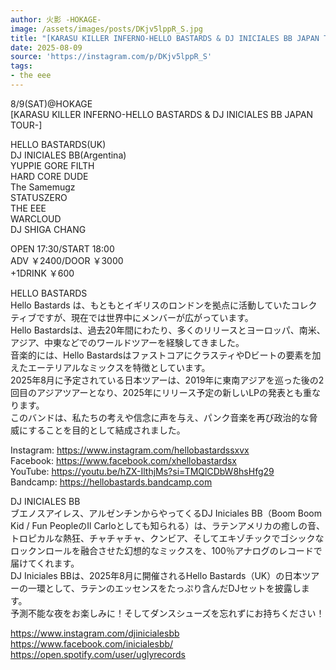 ```yaml
---
author: 火影 -HOKAGE-
image: /assets/images/posts/DKjv5lppR_S.jpg
title: "[KARASU KILLER INFERNO-HELLO BASTARDS & DJ INICIALES BB JAPAN TOUR-]"
date: 2025-08-09
source: 'https://instagram.com/p/DKjv5lppR_S'
tags:
- the eee
---
```

8/9(SAT)@HOKAGE<br>
[KARASU KILLER INFERNO-HELLO BASTARDS & DJ INICIALES BB JAPAN TOUR-]

HELLO BASTARDS(UK)<br>
DJ INICIALES BB(Argentina)<br>
YUPPIE GORE FILTH<br>
HARD CORE DUDE<br>
The Samemugz<br>
STATUSZERO<br>
THE EEE<br>
WARCLOUD<br>
DJ SHIGA CHANG

OPEN 17:30/START 18:00<br>
ADV ￥2400/DOOR ￥3000<br>
+1DRINK ￥600

HELLO BASTARDS<br>
Hello Bastards は、もともとイギリスのロンドンを拠点に活動していたコレクティブですが、現在では世界中にメンバーが広がっています。<br>
Hello Bastardsは、過去20年間にわたり、多くのリリースとヨーロッパ、南米、アジア、中東などでのワールドツアーを経験してきました。<br>
音楽的には、Hello BastardsはファストコアにクラスティやDビートの要素を加えたエーテリアルなミックスを特徴としています。<br>
2025年8月に予定されている日本ツアーは、2019年に東南アジアを巡った後の2回目のアジアツアーとなり、2025年にリリース予定の新しいLPの発表とも重なります。<br>
このバンドは、私たちの考えや信念に声を与え、パンク音楽を再び政治的な脅威にすることを目的として結成されました。

Instagram: https://www.instagram.com/hellobastardssxvx<br>
Facebook: https://www.facebook.com/xhellobastardsx<br>
YouTube: https://youtu.be/hZX-IlthjMs?si=TMQlCDbW8hsHfg29<br>
Bandcamp: https://hellobastards.bandcamp.com

DJ INICIALES BB<br>
ブエノスアイレス、アルゼンチンからやってくるDJ Iniciales BB（Boom Boom Kid / Fun PeopleのIl Carloとしても知られる）は、ラテンアメリカの癒しの音、トロピカルな熱狂、チャチャチャ、クンビア、そしてエキゾチックでゴシックなロックンロールを融合させた幻想的なミックスを、100％アナログのレコードで届けてくれます。<br>
DJ Iniciales BBは、2025年8月に開催されるHello Bastards（UK）の日本ツアーの一環として、ラテンのエッセンスをたっぷり含んだDJセットを披露します。<br>
予測不能な夜をお楽しみに！そしてダンスシューズを忘れずにお持ちください！

https://www.instagram.com/djinicialesbb<br>
https://www.facebook.com/inicialesbb/<br>
https://open.spotify.com/user/uglyrecords